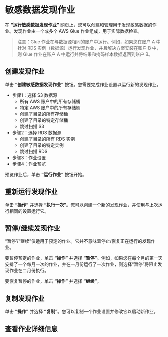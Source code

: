 
# 敏感数据发现作业

在 **“运行敏感数据发现作业”** 网页上，您可以创建和管理用于发现敏感数据的作业。发现作业由一个或多个 AWS Glue 作业组成，用于实际数据检查。

> 注意：Glue 作业在与数据源相同的账户中运行。例如，如果您在账户 A 中针对 RDS 实例（数据源）运行发现作业，并且解决方案安装在账户 B 中，则 Glue 作业在账户 A 中运行并将结果和掩码样本数据返回到账户 B。

## 创建发现作业
单击 **“创建敏感数据发现作业”** 按钮。您需要完成作业设置以运行新的发现作业。

- 步骤1：选择 S3 数据源
    - 所有 AWS 账户中的所有存储桶
    - 特定 AWS 账户中的所有存储桶
    - 创建了目录的所有存储桶
    - 创建了目录的特定存储桶
    - 跳过扫描 S3
- 步骤2：选择 RDS 数据源
    - 创建了目录的所有 RDS 实例
    - 创建了目录的特定实例
    - 跳过扫描 RDS
- 步骤3：作业设置
- 步骤4：作业预览

预览作业后，单击 **“运行作业”** 按钮开始。

## 重新运行发现作业
单击 **“操作”** 并选择 **“执行一次”**。您可以创建一个新的发现作业，并使用与上次运行相同的设置运行它。

## 暂停/继续发现作业
“暂停”/“继续”仅适用于预定的作业。它并不意味着停止/恢复正在运行的发现作业。

要暂停预定的作业，单击 **“操作”** 并选择 **“暂停”**。例如，如果您在每个月的第一天安排了一个每月一次的作业，并在一月份运行了一次作业，则选择“暂停”将阻止发现作业在二月份执行。

要恢复暂停的作业，单击 **“操作”** 并选择 **“继续”**。

## 复制发现作业
单击 **“操作”** 并选择 **“复制”**。您可以复制一个作业设置并修改它以启动新作业。

## 查看作业详细信息